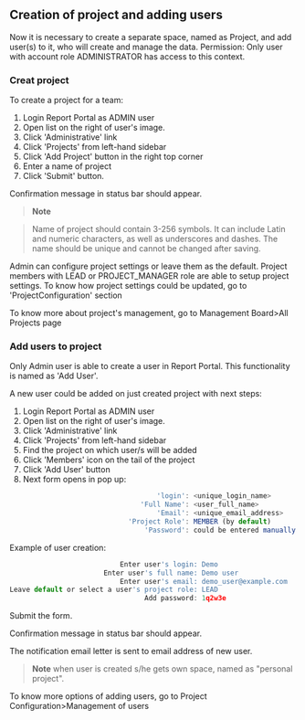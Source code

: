 Creation of project and adding users
------------------------------------

Now it is necessary to create a separate space, named as Project, and add user(s) to it, who will create and manage the data.
Permission: Only user with account role ADMINISTRATOR has access to this context.

### Creat project

To create a project for a team:
1. Login Report Portal as ADMIN user
2. Open list on the right of user's image.
3. Click 'Administrative' link 
4. Click 'Projects' from left-hand sidebar
5. Click 'Add Project' button in the right top corner
6. Enter a name of project
7. Click 'Submit' button.

Confirmation message in status bar should appear.

> **Note**

> Name of project should contain 3-256 symbols. 
> It can include Latin and numeric characters, as well as underscores and dashes. 
> The name should be unique and cannot be changed after saving.

Admin can configure project settings or leave them as the default. 
Project members with LEAD or PROJECT_MANAGER role are able to setup project settings.
To know how project settings could be updated, go to 'ProjectConfiguration' section

To know more about project's management, go to Management Board>All Projects page

### Add users to project

Only Admin user is able to create a user in Report Portal. This functionality is named as 'Add User'.

A new user could be added on just created project with next steps:
1. Login Report Portal as ADMIN user
2. Open list on the right of user's image.
3. Click 'Administrative' link 
4. Click 'Projects' from left-hand sidebar
5. Find the project on which user/s will be added
6. Click 'Members' icon on the tail of the project
7. Click 'Add User' button
8. Next form opens in pop up:

```javascript
								    'login': <unique_login_name>
							    'Full Name': <user_full_name>
								    'Email': <unique_email_address>
							 'Project Role': MEMBER (by default)
								 'Password': could be entered manually (at least 6 symbols required) or generated via link under the field.
```

Example of user creation:

```javascript
						   Enter user's login: Demo
					   Enter user's full name: Demo user
						   Enter user's email: demo_user@example.com
Leave default or select a user's project role: LEAD
								 Add password: 1q2w3e 
```
Submit the form.

Confirmation message in status bar should appear.

The notification email letter is sent to email address of new user.

 > **Note** 
  when user is created s/he gets own space, named as "personal project". 

To know more options of adding users, go to Project Configuration>Management of users
